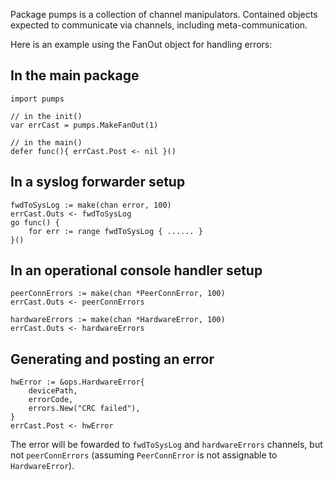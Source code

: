 Package pumps is a collection of channel manipulators. Contained objects expected to communicate via channels, including meta-communication.

Here is an example using the FanOut object for handling errors:

In the main package
-------------------

    import pumps

    // in the init()
    var errCast = pumps.MakeFanOut(1)

    // in the main()
    defer func(){ errCast.Post <- nil }()

In a syslog forwarder setup
---------------------------

    fwdToSysLog := make(chan error, 100)
    errCast.Outs <- fwdToSysLog
    go func() {
        for err := range fwdToSysLog { ...... }
    }()

In an operational console handler setup
---------------------------------------

    peerConnErrors := make(chan *PeerConnError, 100)
    errCast.Outs <- peerConnErrors

    hardwareErrors := make(chan *HardwareError, 100)
    errCast.Outs <- hardwareErrors

Generating and posting an error
-------------------------------

    hwError := &ops.HardwareError{
        devicePath,
        errorCode,
        errors.New("CRC failed"),
    }
    errCast.Post <- hwError

The error will be fowarded to `fwdToSysLog` and `hardwareErrors` channels, but not `peerConnErrors` (assuming `PeerConnError` is not assignable to `HardwareError`).
